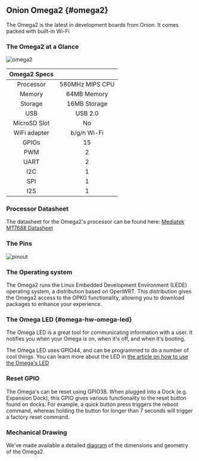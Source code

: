 ## Onion Omega2 {#omega2}

<!-- intro of the Omega2 IoT computer -->
The Omega2 is the latest in development boards from Onion. It comes packed with built-in Wi-Fi

### The Omega2 at a Glance

![omega2](https://raw.githubusercontent.com/OnionIoT/Onion-Docs/master/Omega2/Documentation/Hardware-Overview/img/omega2-illustration.png)

| Omega2 Specs  | |
| :-------------: | :-------------:  |
| Processor | 580MHz MIPS CPU  |
| Memory | 64MB Memory  |
| Storage | 16MB Storage  |
| USB | USB 2.0  |
| MicroSD Slot | No  |
| WiFi adapter | b/g/n Wi-Fi  |
| GPIOs | 15  |
| PWM | 2  |
| UART | 2  |
| I2C | 1  |
| SPI |  1   |
| I2S | 1  |

### Processor Datasheet

The datasheet for the Omega2's processor can be found here: [Mediatek MT7688 Datasheet](https://labs.mediatek.com/fileMedia/download/9ef51e98-49b1-489a-b27e-391bac9f7bf3)

### The Pins

<!-- image of omega2 pinout -->
![pinout](https://raw.githubusercontent.com/OnionIoT/Onion-Docs/master/Omega2/Documentation/Hardware-Overview/img/Omega-2-Pinout-Diagram.png)

<!-- TODO: include section on the 50pin connector -->


### The Operating system

The Omega2 runs the Linux Embedded Development Environment (LEDE) operating system, a distribution based on OpenWRT. This distribution gives the Omega2 access to the OPKG functionality, allowing you to download packages to enhance your experience.

### The Omega LED {#omega-hw-omega-led}

The Omega LED is a great tool for communicating information with a user. It notifies you when your Omega is on, when it's off, and when it's booting.

The Omega LED uses GPIO44, and can be programmed to do a number of cool things. You can learn more about the LED in [the article on how to use the Omega's LED](#the-omega-led)

<!-- TODO: fix this link -->

### Reset GPIO

The Omega's can be reset using GPIO38. When plugged into a Dock (e.g. Expansion Dock), this GPIO gives various functionality to the reset button found on docks. For example, a quick button press triggers the reboot command, whereas holding the button for longer than 7 seconds will trigger a factory reset command.

<!-- batch2: ## Antenna and U.FL Connector -->

<!-- info on antenna
mention that it's a smt antenna
LAZAR: add bit about it being directional later -->

<!-- Info on ufl connector:
https://en.wikipedia.org/wiki/Hirose_U.FL
The Omega has a male surface-mount u.fl connector, other bigger antennas can be connected to it to extend the range of the wifi
something like this will boost wifi range: https://www.adafruit.com/product/2308
it's also possible to get a converter and use antennas like this: http://i.ebayimg.com/images/i/251300891906-0-1/s-l1000.jpg
if a ufl antenna is plugged in, it will be used as the default antenna, no setup required -->

<!-- copy this part to omega2+ article -->

### Mechanical Drawing

We've made available a detailed [diagram](https://raw.githubusercontent.com/OnionIoT/technical-drawings/master/Mechanical/OM-O2.PDF) of the dimensions and geometry of the Omega2.
<!-- insert mechanical drawing image, link to repo -->

